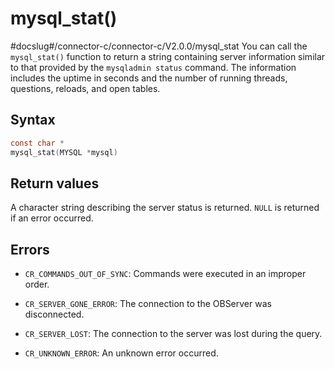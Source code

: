 mysql_stat() 
=================================
#docslug#/connector-c/connector-c/V2.0.0/mysql_stat
You can call the `mysql_stat()` function to return a string containing server information similar to that provided by the `mysqladmin status` command. The information includes the uptime in seconds and the number of running threads, questions, reloads, and open tables. 

Syntax 
---------------------------

```c
const char *
mysql_stat(MYSQL *mysql)
```



Return values 
----------------------------------

A character string describing the server status is returned. `NULL` is returned if an error occurred.

Errors 
---------------------------

* `CR_COMMANDS_OUT_OF_SYNC`: Commands were executed in an improper order.

  

* `CR_SERVER_GONE_ERROR`: The connection to the OBServer was disconnected.

  

* `CR_SERVER_LOST`: The connection to the server was lost during the query.

  

* `CR_UNKNOWN_ERROR`: An unknown error occurred.

  



